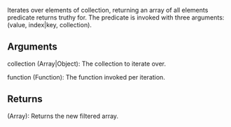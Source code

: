 Iterates over elements of collection, returning an array of all elements predicate returns truthy for. The predicate is invoked with three arguments: (value, index|key, collection).


## Arguments

collection (Array|Object): The collection to iterate over.

function (Function): The function invoked per iteration.


## Returns

(Array): Returns the new filtered array.
